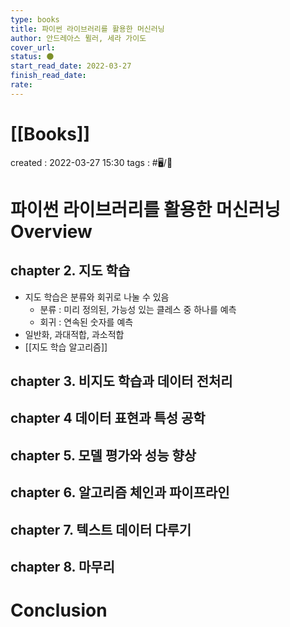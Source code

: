 ```yaml
---
type: books
title: 파이썬 라이브러리를 활용한 머신러닝
author: 안드레아스 뮐러, 세라 가이도
cover_url: 
status: 🌑
start_read_date: 2022-03-27
finish_read_date: 
rate: 
---
```


# [[Books]]
created : 2022-03-27 15:30
tags : #🖥️/📔 

# 파이썬 라이브러리를 활용한 머신러닝 Overview

## chapter 2. 지도 학습
- 지도 학습은 분류와 회귀로 나눌 수 있음
	- 분류 : 미리 정의된, 가능성 있는 클레스 중 하나를 예측
	- 회귀 : 연속된 숫자를 예측
- 일반화, 과대적합, 과소적합
- [[지도 학습 알고리즘]]

## chapter 3. 비지도 학습과 데이터 전처리

## chapter 4 데이터 표현과 특성 공학

## chapter 5. 모델 평가와 성능 향상

## chapter 6. 알고리즘 체인과 파이프라인

## chapter 7. 텍스트 데이터 다루기

## chapter 8. 마무리

# Conclusion
